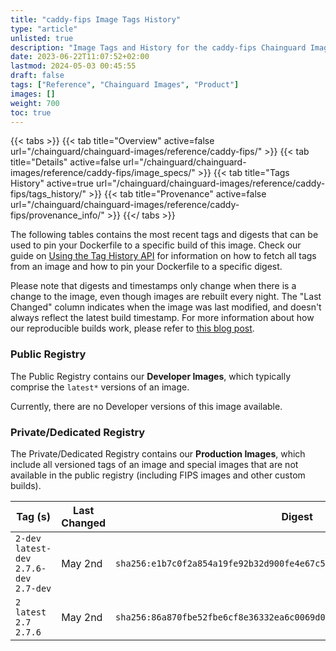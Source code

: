 ```yaml
---
title: "caddy-fips Image Tags History"
type: "article"
unlisted: true
description: "Image Tags and History for the caddy-fips Chainguard Image"
date: 2023-06-22T11:07:52+02:00
lastmod: 2024-05-03 00:45:55
draft: false
tags: ["Reference", "Chainguard Images", "Product"]
images: []
weight: 700
toc: true
---
```


{{< tabs >}}
{{< tab title="Overview" active=false url="/chainguard/chainguard-images/reference/caddy-fips/" >}}
{{< tab title="Details" active=false url="/chainguard/chainguard-images/reference/caddy-fips/image_specs/" >}}
{{< tab title="Tags History" active=true url="/chainguard/chainguard-images/reference/caddy-fips/tags_history/" >}}
{{< tab title="Provenance" active=false url="/chainguard/chainguard-images/reference/caddy-fips/provenance_info/" >}}
{{</ tabs >}}

The following tables contains the most recent tags and digests that can be used to pin your Dockerfile to a specific build of this image. Check our guide on [Using the Tag History API](/chainguard/chainguard-images/using-the-tag-history-api/) for information on how to fetch all tags from an image and how to pin your Dockerfile to a specific digest.

Please note that digests and timestamps only change when there is a change to the image, even though images are rebuilt every night. The "Last Changed" column indicates when the image was last modified, and doesn't always reflect the latest build timestamp. For more information about how our reproducible builds work, please refer to [this blog post](https://www.chainguard.dev/unchained/reproducing-chainguards-reproducible-image-builds).

### Public Registry
The Public Registry contains our **Developer Images**, which typically comprise the `latest*` versions of an image.

Currently, there are no Developer versions of this image available.

### Private/Dedicated Registry
The Private/Dedicated Registry contains our **Production Images**, which include all versioned tags of an image and special images that are not available in the public registry (including FIPS images and other custom builds).

| Tag (s)                                     | Last Changed | Digest                                                                    |
|---------------------------------------------|--------------|---------------------------------------------------------------------------|
|  `2-dev` `latest-dev` `2.7.6-dev` `2.7-dev` | May 2nd      | `sha256:e1b7c0f2a854a19fe92b32d900fe4e67c5a59ae713e06c67f5094ead03065d2f` |
|  `2` `latest` `2.7` `2.7.6`                 | May 2nd      | `sha256:86a870fbe52fbe6cf8e36332ea6c0069d007d8044ddf72b6028048ab15b34abe` |

